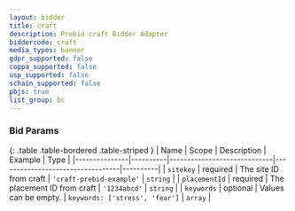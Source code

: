 ```yaml
---
layout: bidder
title: craft
description: Prebid craft Bidder Adapter
biddercode: craft
media_types: banner
gdpr_supported: false
coppa_supported: false
usp_supported: false
schain_supported: false
pbjs: true
list_group: bc
---
```


### Bid Params

{: .table .table-bordered .table-striped }
| Name          | Scope    | Description                 | Example                          | Type     |
|---------------|----------|-----------------------------|----------------------------------|----------|
| `sitekey`     | required | The site ID from craft      | `'craft-prebid-example'`         | `string` |
| `placementId` | required | The placement ID from craft | `'1234abcd'`                     | `string` |
| `keywords`    | optional | Values can be empty.        | `keywords: ['stress', 'fear']`   | `array`  |
